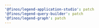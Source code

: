 ```yaml
---
'@finos/legend-application-studio': patch
'@finos/legend-query-builder': patch
'@finos/legend-graph': patch
---
```

